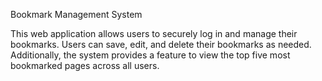 Bookmark Management System

This web application allows users to securely log in and manage their bookmarks.
Users can save, edit, and delete their bookmarks as needed. Additionally, the system provides a feature to view the top five most bookmarked pages across all users.
